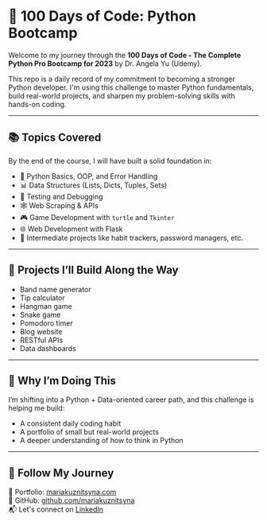 # 💯 100 Days of Code: Python Bootcamp

Welcome to my journey through the **100 Days of Code - The Complete Python Pro Bootcamp for 2023** by Dr. Angela Yu (Udemy).

This repo is a daily record of my commitment to becoming a stronger Python developer. I'm using this challenge to master Python fundamentals, build real-world projects, and sharpen my problem-solving skills with hands-on coding.

---


## 📚 Topics Covered

By the end of the course, I will have built a solid foundation in:

- 🐍 Python Basics, OOP, and Error Handling  
- 📊 Data Structures (Lists, Dicts, Tuples, Sets)  
- 🧪 Testing and Debugging  
- 🕸️ Web Scraping & APIs  
- 🎮 Game Development with `turtle` and `Tkinter`  
- 🌐 Web Development with Flask  
- 🧠 Intermediate projects like habit trackers, password managers, etc.

---

## 🚀 Projects I’ll Build Along the Way

- Band name generator  
- Tip calculator  
- Hangman game  
- Snake game  
- Pomodoro timer  
- Blog website  
- RESTful APIs  
- Data dashboards

---

## 📌 Why I’m Doing This

I’m shifting into a Python + Data-oriented career path, and this challenge is helping me build:
- A consistent daily coding habit
- A portfolio of small but real-world projects
- A deeper understanding of how to think in Python

---

## 🧠 Follow My Journey

🔗 Portfolio: [mariakuznitsyna.com](https://www.mariakuznitsyna.com)  
📸 GitHub: [github.com/mariakuznitsyna](https://github.com/mariakuznitsyna)  
📬 Let's connect on [LinkedIn](https://www.linkedin.com/in/mariakuznitsyna/)
